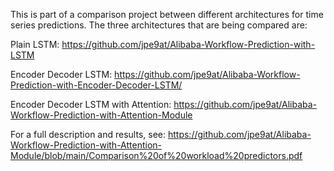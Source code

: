 This is part of a comparison project between different architectures for time series predictions. The three architectures that are being compared are:



Plain LSTM: https://github.com/jpe9at/Alibaba-Workflow-Prediction-with-LSTM

Encoder Decoder LSTM: https://github.com/jpe9at/Alibaba-Workflow-Prediction-with-Encoder-Decoder-LSTM/

Encoder Decoder LSTM with Attention: https://github.com/jpe9at/Alibaba-Workflow-Prediction-with-Attention-Module



For a full description and results, see: https://github.com/jpe9at/Alibaba-Workflow-Prediction-with-Attention-Module/blob/main/Comparison%20of%20workload%20predictors.pdf
